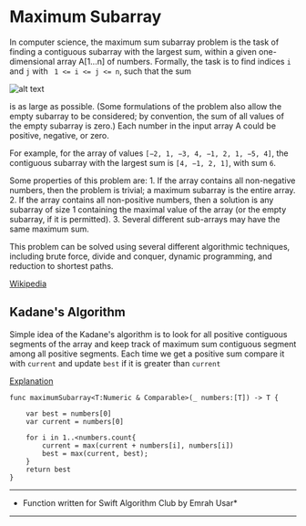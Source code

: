 #  Maximum Subarray

In computer science, the maximum sum subarray problem is the task of finding a contiguous subarray with the largest sum, within a given one-dimensional array A[1...n] of numbers. Formally, the task is to find indices `i` and `j` with ` 1 <= i <= j <= n`, such that the sum

![alt text][sum]

[sum]: https://wikimedia.org/api/rest_v1/media/math/render/svg/3f4ae4590a685044ab6ba7cc8b23cc7c57f5689e "Logo Title Text 2"

is as large as possible. (Some formulations of the problem also allow the empty subarray to be considered; by convention, the sum of all values of the empty subarray is zero.) Each number in the input array A could be positive, negative, or zero.

For example, for the array of values `[−2, 1, −3, 4, −1, 2, 1, −5, 4]`, the contiguous subarray with the largest sum is `[4, −1, 2, 1]`, with sum `6`.

Some properties of this problem are:
    1. If the array contains all non-negative numbers, then the problem is trivial; a maximum subarray is the entire array.
    2. If the array contains all non-positive numbers, then a solution is any subarray of size 1 containing the maximal value of the array (or the empty subarray, if it is permitted).
    3. Several different sub-arrays may have the same maximum sum.

This problem can be solved using several different algorithmic techniques, including brute force, divide and conquer, dynamic programming, and reduction to shortest paths.

[Wikipedia](https://en.wikipedia.org/wiki/Maximum_subarray_problem)

## Kadane's Algorithm
Simple idea of the Kadane's algorithm is to look for all positive contiguous segments of the array and keep track of maximum sum contiguous segment among all positive segments. Each time we get a positive sum compare it with `current` and update `best` if it is greater than `current`

[Explanation](https://www.geeksforgeeks.org/largest-sum-contiguous-subarray/)

```
func maximumSubarray<T:Numeric & Comparable>(_ numbers:[T]) -> T {
    
    var best = numbers[0]
    var current = numbers[0]
    
    for i in 1..<numbers.count{
        current = max(current + numbers[i], numbers[i])
        best = max(current, best);
    }
    return best
}
```


-----------
* Function written for Swift Algorithm Club by Emrah Usar*
-----------
